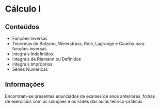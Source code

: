 # Cálculo I

## Conteúdos

- Funções Inversas
- Teoremas de Bolzano, Weierstrass, Role, Lagrange e Cauchy para funções inversas
- Integrais Indefinidos
- Integrais de Riemann ou Definidos
- Integrais Impróprios
- Séries Numéricas <br />

## Informações

Encontram-se presentes enunciados de exames de anos anteriores, folhas de exercícios com as soluções e os slides das aulas teórico-práticas.
